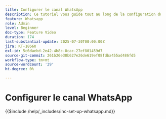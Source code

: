 ```yaml
---
title: Configurer le canal WhatsApp
description: Ce tutoriel vous guide tout au long de la configuration du canal WhatsApp dans Adobe Journey Optimizer pour activer la messagerie commerciale en temps réel.
feature: Whatsapp
role: Admin
level: Beginner
doc-type: Feature Video
duration: 174
last-substantial-update: 2025-07-30T00:00:00Z
jira: KT-18660
exl-id: 5c6daebd-2e42-4b8c-8cac-27ef801459d7
source-git-commit: 261b26e38b627e26de619ef08fdba455ad486fd5
workflow-type: tm+mt
source-wordcount: '29'
ht-degree: 0%

---
```


# Configurer le canal WhatsApp

{{$include /help/_includes/inc-set-up-whatsapp.md}}